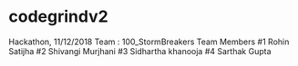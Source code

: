 # codegrindv2
Hackathon, 11/12/2018
Team : 100_StormBreakers
Team Members
#1 Rohin Satijha
#2 Shivangi Murjhani
#3 Sidhartha khanooja
#4 Sarthak Gupta

